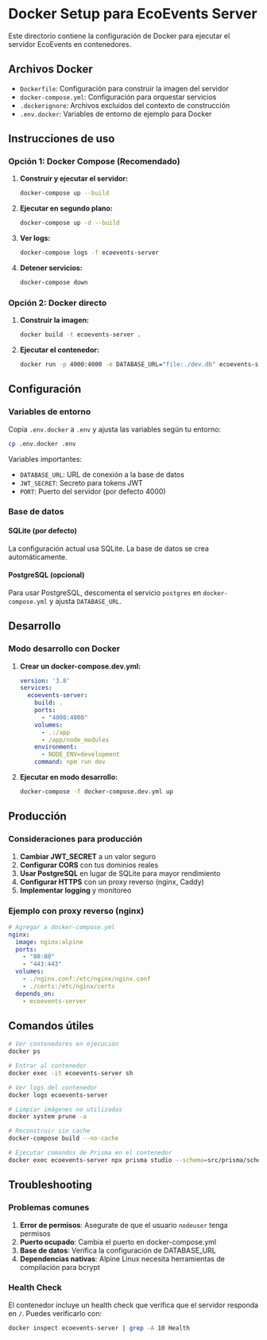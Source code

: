 # Docker Setup para EcoEvents Server

Este directorio contiene la configuración de Docker para ejecutar el servidor EcoEvents en contenedores.

## Archivos Docker

- `Dockerfile`: Configuración para construir la imagen del servidor
- `docker-compose.yml`: Configuración para orquestar servicios
- `.dockerignore`: Archivos excluidos del contexto de construcción
- `.env.docker`: Variables de entorno de ejemplo para Docker

## Instrucciones de uso

### Opción 1: Docker Compose (Recomendado)

1. **Construir y ejecutar el servidor:**

   ```bash
   docker-compose up --build
   ```

2. **Ejecutar en segundo plano:**

   ```bash
   docker-compose up -d --build
   ```

3. **Ver logs:**

   ```bash
   docker-compose logs -f ecoevents-server
   ```

4. **Detener servicios:**

   ```bash
   docker-compose down
   ```

### Opción 2: Docker directo

1. **Construir la imagen:**

   ```bash
   docker build -t ecoevents-server .
   ```

2. **Ejecutar el contenedor:**

   ```bash
   docker run -p 4000:4000 -e DATABASE_URL="file:./dev.db" ecoevents-server
   ```

## Configuración

### Variables de entorno

Copia `.env.docker` a `.env` y ajusta las variables según tu entorno:

```bash
cp .env.docker .env
```

Variables importantes:

- `DATABASE_URL`: URL de conexión a la base de datos
- `JWT_SECRET`: Secreto para tokens JWT
- `PORT`: Puerto del servidor (por defecto 4000)

### Base de datos

#### SQLite (por defecto)

La configuración actual usa SQLite. La base de datos se crea automáticamente.

#### PostgreSQL (opcional)

Para usar PostgreSQL, descomenta el servicio `postgres` en `docker-compose.yml` y ajusta `DATABASE_URL`.

## Desarrollo

### Modo desarrollo con Docker

1. **Crear un docker-compose.dev.yml:**

   ```yaml
   version: '3.8'
   services:
     ecoevents-server:
       build: .
       ports:
         - "4000:4000"
       volumes:
         - .:/app
         - /app/node_modules
       environment:
         - NODE_ENV=development
       command: npm run dev
   ```

2. **Ejecutar en modo desarrollo:**

   ```bash
   docker-compose -f docker-compose.dev.yml up
   ```

## Producción

### Consideraciones para producción

1. **Cambiar JWT_SECRET** a un valor seguro
2. **Configurar CORS** con tus dominios reales
3. **Usar PostgreSQL** en lugar de SQLite para mayor rendimiento
4. **Configurar HTTPS** con un proxy reverso (nginx, Caddy)
5. **Implementar logging** y monitoreo

### Ejemplo con proxy reverso (nginx)

```yaml
# Agregar a docker-compose.yml
nginx:
  image: nginx:alpine
  ports:
    - "80:80"
    - "443:443"
  volumes:
    - ./nginx.conf:/etc/nginx/nginx.conf
    - ./certs:/etc/nginx/certs
  depends_on:
    - ecoevents-server
```

## Comandos útiles

```bash
# Ver contenedores en ejecución
docker ps

# Entrar al contenedor
docker exec -it ecoevents-server sh

# Ver logs del contenedor
docker logs ecoevents-server

# Limpiar imágenes no utilizadas
docker system prune -a

# Reconstruir sin cache
docker-compose build --no-cache

# Ejecutar comandos de Prisma en el contenedor
docker exec ecoevents-server npx prisma studio --schema=src/prisma/schema.prisma
```

## Troubleshooting

### Problemas comunes

1. **Error de permisos**: Asegurate de que el usuario `nodeuser` tenga permisos
2. **Puerto ocupado**: Cambia el puerto en docker-compose.yml
3. **Base de datos**: Verifica la configuración de DATABASE_URL
4. **Dependencias nativas**: Alpine Linux necesita herramientas de compilación para bcrypt

### Health Check

El contenedor incluye un health check que verifica que el servidor responda en `/`. Puedes verificarlo con:

```bash
docker inspect ecoevents-server | grep -A 10 Health
```

